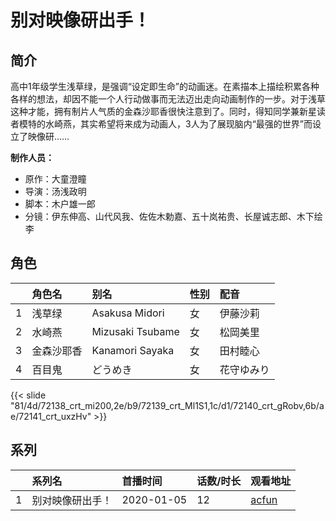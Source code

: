 # 别对映像研出手！


## 简介

高中1年级学生浅草绿，是强调“设定即生命”的动画迷。在素描本上描绘积累各种各样的想法，却因不能一个人行动做事而无法迈出走向动画制作的一步。对于浅草这种才能，拥有制片人气质的金森沙耶香很快注意到了。同时，得知同学兼新星读者模特的水崎燕，其实希望将来成为动画人，3人为了展现脑内“最强的世界”而设立了映像研……

**制作人员：**
- 原作：大童澄瞳
- 导演：汤浅政明
- 脚本：木户雄一郎
- 分镜：伊东伸高、山代风我、佐佐木勅嘉、五十岚祐贵、长屋诚志郎、木下绘李

## 角色

|     |   角色名   |   别名  | 性别 |  配音  |
|:--- |:------  |:----      |:---  |:--   |
| 1 | 浅草绿 | Asakusa Midori | 女 | 伊藤沙莉 |
| 2 | 水崎燕 | Mizusaki Tsubame | 女 | 松岡美里 |
| 3 | 金森沙耶香 | Kanamori Sayaka | 女 | 田村睦心 |
| 4 | 百目鬼 | どうめき | 女 | 花守ゆみり |

{{< slide "81/4d/72138_crt_mi200,2e/b9/72139_crt_Ml1S1,1c/d1/72140_crt_gRobv,6b/ae/72141_crt_uxzHv" >}}

## 系列

|     | 系列名      | 首播时间       | 话数/时长 | 观看地址                                                          |
|:----|:---------|:-----------|:------|:--------------------------------------------------------------|
| 1   | 别对映像研出手！ | 2020-01-05 | 12    | [acfun](https://www.acfun.cn/bangumi/aa6000902_36188_1707488) |


